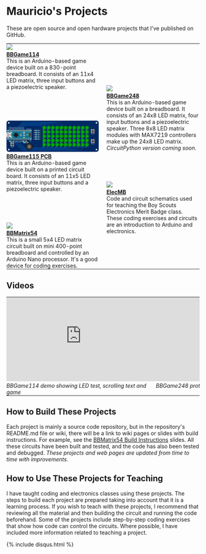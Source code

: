 # Mauricio's Projects

These are open source and open hardware projects that I've published on GitHub.

<table style="border:none;margin:0px;padding:0px;"><tr style="border:none;margin:0px;padding:0px;"><td style="border:none;margin:0px;padding:0px;" width=390px>

<a href="https://mtejada11.github.io/bbgame114">
<img src="https://github.com/mtejada11/BBGame114/raw/doc/Build/BBGame114.png" width=380px><br>
<b>BBGame114</b>
</a><br>
This is an Arduino-based game device built on a 830-point breadboard. It consists of an 11x4 LED matrix, three input 
buttons and a piezoelectric speaker.

<br><br><br>

<a href="https://github.com/mtejada11/BBGame115">
<img src="https://github.com/mtejada11/BBGame115/raw/master/PCB/bbgame115_pcb_assembled.png" width=380px><br>
<b>BBGame115 PCB</b>
</a><br>
This is an Arduino-based game device built on a printed circuit board. It consists of an 11x5 LED matrix, three input buttons and a piezoelectric speaker.

<br><br><br>

<a href="https://github.com/mtejada11/BBMatrix54">
<img src="https://github.com/mtejada11/BBMatrix54/raw/doc/Build/BBMatrix54.png" width=190px><br>
<b>BBMatrix54</b>
</a><br>
This is a small 5x4 LED matrix circuit built on mini 400-point breadboard and controlled by an Arduino Nano processor. 
It's a good device for coding exercises.

</td><td style="border:none;margin:0px;padding:0px;" width=40px></td><td style="border:none;margin:0px;padding:0px;" width=390px>

<br>

<a href="https://github.com/mtejada11/BBGame248">
<img src="https://github.com/mtejada11/BBGame248/raw/master/Build/BBGame248.png" width=380px><br>
<b>BBGame248</b>
</a><br>
This is an Arduino-based game device built on a breadboard. It consists of an 24x8 LED matrix, four input buttons 
and a piezoelectric speaker. Three 8x8 LED matrix modules with MAX7219 controllers make up the 24x8 LED matrix. <i>CircuitPython version coming soon.</i>


<br><br><br>

<a href="https://github.com/mtejada11/ElecMB">
<img src="https://github.com/mtejada11/ElecMB/raw/master/Circuit_2_BreadboardLayout.png" width=250px><br>
<b>ElecMB</b>
</a><br>
Code and circuit schematics used for teaching the Boy Scouts Electronics Merit Badge class. These coding exercises and circuits are an introduction to Arduino and electronics.


</td></tr></table>

## Videos

<table style="border:none;margin:0px;padding:0px;"><tr style="border:none;margin:0px;padding:0px;vertical-align:top;"><td style="border:none;margin:0px;padding:0px;vertical-align:top;" width=390px>

<iframe src="https://player.vimeo.com/video/450582621" width=390px height=219px frameborder=0 allow="autoplay;fullscreen" allowfullscreen></iframe><br>
<i>BBGame114 demo showing LED test, scrolling text and game</i>

</td><td style="border:none;margin:0px;padding:0px;" width=40px></td><td style="border:none;margin:0px;padding:0px;vertical-align:top;" width=390px>

<iframe src="https://player.vimeo.com/video/450081187" width=390px height=219px frameborder=0 allow="autoplay;fullscreen" allowfullscreen></iframe><br>
<i>BBGame248 prototype demo</i>

</td></tr></table>

## How to Build These Projects

Each project is mainly a source code repository, but in the repository's README.md file or wiki, there will be a link to wiki pages or slides with build instructions. For example, see the [BBMatrix54 Build Instructions](http://bit.ly/2JhGEmI) slides. All these circuits have been built and tested, and the code has also been tested and debugged. <i>These projects and web pages are updated from time to time with improvements.</i>

## How to Use These Projects for Teaching

I have taught coding and electronics classes using these projects. The steps to build each project are prepared taking into account that it is a learning process. If you wish to teach with these projects, I recommend that reviewing all the material and then building the circuit and running the code beforehand. Some of the projects include step-by-step coding exercises that show how code can control the circuits. Where possible, I have included more information related to teaching a project.

{% include disqus.html %}
